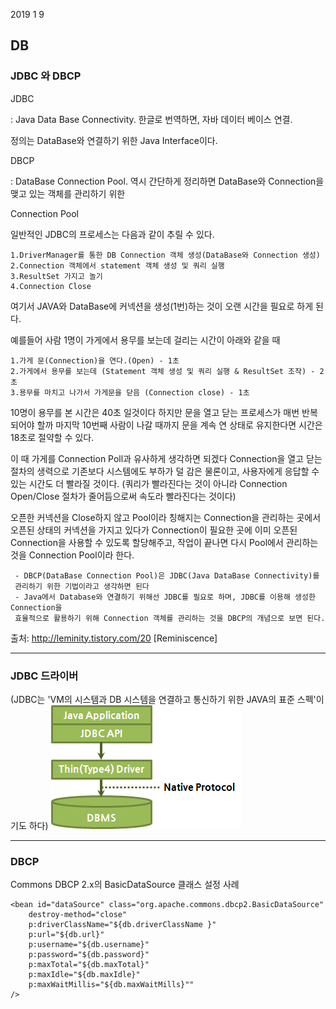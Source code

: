 2019 1 9

## DB

### JDBC 와 DBCP

JDBC

 : Java Data Base Connectivity. 한글로 번역하면, 자바 데이터 베이스 연결.

  정의는 DataBase와 연결하기 위한 Java Interface이다.

DBCP

 : DataBase Connection Pool. 역시 간단하게 정리하면 DataBase와 Connection을 맺고 있는 객체를 관리하기 위한

  Connection Pool


일반적인 JDBC의 프로세스는 다음과 같이 추릴 수 있다.
```
1.DriverManager를 통한 DB Connection 객체 생성(DataBase와 Connection 생성)
2.Connection 객체에서 statement 객체 생성 및 쿼리 실행
3.ResultSet 가지고 놀기
4.Connection Close
```
여기서 JAVA와 DataBase에 커넥션을 생성(1번)하는 것이 오랜 시간을 필요로 하게 된다.

예를들어 사람 1명이 가게에서 용무를 보는데 걸리는 시간이 아래와 같을 때
```
1.가게 문(Connection)을 연다.(Open) - 1초
2.가게에서 용무를 보는데 (Statement 객체 생성 및 쿼리 실행 & ResultSet 조작) - 2초
3.용무를 마치고 나가서 가게문을 닫음 (Connection close) - 1초
```
10명이 용무를 본 시간은 40초 일것이다
하지만 문을 열고 닫는 프로세스가 매번 반복되어야 할까
마지막 10번째 사람이 나갈 때까지 문을 계속 연 상태로 유지한다면 시간은 18초로 절약할 수 있다.

이 때 가게를 Connection Poll과 유사하게 생각하면 되겠다
Connection을 열고 닫는 절차의 생력으로 기존보다 시스템에도 부하가 덜 감은 물론이고,
사용자에게 응답할 수 있는 시간도 더 빨라질 것이다.
(쿼리가 빨라진다는 것이 아니라 Connection Open/Close 절차가 
줄어듬으로써 속도라 빨라진다는 것이다)

오픈한 커넥션을 Close하지 않고 Pool이라 칭해지는 Connection을 관리하는 곳에서 오픈된 상태의 
커넥션을 가지고 있다가 Connection이 필요한 곳에 이미 오픈된 Connection을 사용할 수 있도록 할당해주고, 
작업이 끝나면 다시 Pool에서 관리하는 것을 Connection Pool이라 한다.
```
 - DBCP(DataBase Connection Pool)은 JDBC(Java DataBase Connectivity)를 
 관리하기 위한 기법이라고 생각하면 된다
 - Java에서 Database와 연결하기 위해선 JDBC를 필요로 하며, JDBC를 이용해 생성한 Connection을 
 효율적으로 활용하기 위해 Connection 객체를 관리하는 것을 DBCP의 개념으로 보면 된다.
```

출처: http://leminity.tistory.com/20 [Reminiscence]


***
### JDBC 드라이버
(JDBC는 'VM의 시스템과 DB 시스템을 연결하고 통신하기 위한 JAVA의 표준 스펙'이기도 하다)
![Alt text](/Image/helloworld-1321-1.png  "JDBC Type4 드라이버의 DBMS 통신 구조")


***
### DBCP
Commons DBCP 2.x의 BasicDataSource 클래스 설정 사례
```
<bean id="dataSource" class="org.apache.commons.dbcp2.BasicDataSource"  
    destroy-method="close"
    p:driverClassName="${db.driverClassName }"
    p:url="${db.url}"
    p:username="${db.username}"
    p:password="${db.password}"
    p:maxTotal="${db.maxTotal}"
    p:maxIdle="${db.maxIdle}"
    p:maxWaitMillis="${db.maxWaitMills}""
/>
```

